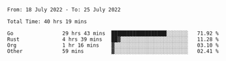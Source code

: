<!--START_SECTION:waka-->

```text
From: 18 July 2022 - To: 25 July 2022

Total Time: 40 hrs 19 mins

Go                29 hrs 43 mins  ██████████████████░░░░░░░   71.92 %
Rust              4 hrs 39 mins   ██▓░░░░░░░░░░░░░░░░░░░░░░   11.28 %
Org               1 hr 16 mins    ▓░░░░░░░░░░░░░░░░░░░░░░░░   03.10 %
Other             59 mins         ▓░░░░░░░░░░░░░░░░░░░░░░░░   02.41 %
```

<!--END_SECTION:waka-->